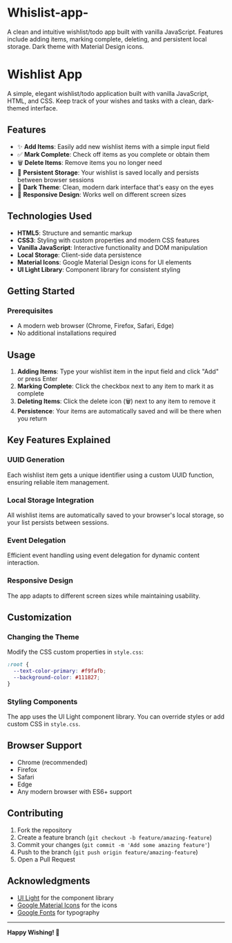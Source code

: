 # Whislist-app-
A clean and intuitive wishlist/todo app built with vanilla JavaScript. Features include adding items, marking complete, deleting, and persistent local storage. Dark theme with Material Design icons.
# Wishlist App

A simple, elegant wishlist/todo application built with vanilla JavaScript, HTML, and CSS. Keep track of your wishes and tasks with a clean, dark-themed interface.

## Features

- ✨ **Add Items**: Easily add new wishlist items with a simple input field
- ✅ **Mark Complete**: Check off items as you complete or obtain them
- 🗑️ **Delete Items**: Remove items you no longer need
- 💾 **Persistent Storage**: Your wishlist is saved locally and persists between browser sessions
- 🎨 **Dark Theme**: Clean, modern dark interface that's easy on the eyes
- 📱 **Responsive Design**: Works well on different screen sizes

## Technologies Used

- **HTML5**: Structure and semantic markup
- **CSS3**: Styling with custom properties and modern CSS features
- **Vanilla JavaScript**: Interactive functionality and DOM manipulation
- **Local Storage**: Client-side data persistence
- **Material Icons**: Google Material Design icons for UI elements
- **UI Light Library**: Component library for consistent styling

## Getting Started

### Prerequisites

- A modern web browser (Chrome, Firefox, Safari, Edge)
- No additional installations required



## Usage

1. **Adding Items**: Type your wishlist item in the input field and click "Add" or press Enter
2. **Marking Complete**: Click the checkbox next to any item to mark it as complete
3. **Deleting Items**: Click the delete icon (🗑️) next to any item to remove it
4. **Persistence**: Your items are automatically saved and will be there when you return


## Key Features Explained

### UUID Generation
Each wishlist item gets a unique identifier using a custom UUID function, ensuring reliable item management.

### Local Storage Integration
All wishlist items are automatically saved to your browser's local storage, so your list persists between sessions.

### Event Delegation
Efficient event handling using event delegation for dynamic content interaction.

### Responsive Design
The app adapts to different screen sizes while maintaining usability.

## Customization

### Changing the Theme
Modify the CSS custom properties in `style.css`:
```css
:root {
  --text-color-primary: #f9fafb;
  --background-color: #111827;
}
```

### Styling Components
The app uses the UI Light component library. You can override styles or add custom CSS in `style.css`.

## Browser Support

- Chrome (recommended)
- Firefox
- Safari
- Edge
- Any modern browser with ES6+ support

## Contributing

1. Fork the repository
2. Create a feature branch (`git checkout -b feature/amazing-feature`)
3. Commit your changes (`git commit -m 'Add some amazing feature'`)
4. Push to the branch (`git push origin feature/amazing-feature`)
5. Open a Pull Request



## Acknowledgments

- [UI Light](https://uilight.netlify.app/) for the component library
- [Google Material Icons](https://fonts.google.com/icons) for the icons
- [Google Fonts](https://fonts.google.com/) for typography

---

**Happy Wishing! 🌟**
